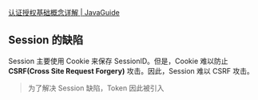 [认证授权基础概念详解 | JavaGuide](https://javaguide.cn/system-design/security/basis-of-authority-certification.html#如何使用-session-cookie-方案进行身份验证)







## Session 的缺陷

Session 主要使用 Cookie 来保存 SessionID。但是，Cookie 难以防止 **CSRF(Cross Site Request Forgery)** 攻击。因此，Session 难以 CSRF 攻击。

> 为了解决 Session 缺陷，Token 因此被引入
